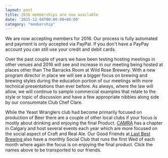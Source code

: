 ```yaml
---
layout: post
title: 2016 memberships are now available
date: '2015-12-04T00:00:00+00:00'
category: "membership"
---
```

<p>We are now accepting members for 2016. Our process is fully automated and payment is only accepted via PayPal. If you don't have a PayPay account you can still use your credit and debit cards.</p><p>Over the past couple of years we have been testing hosting meetings in other venues and 2016 will see and increase in our meeting being hosted at places other than The Barracks Room at Wild Rose Brewery. With a new program director in place we will see a bigger focus on brewing and brewing styles during the education portion of our meetings with more technical presentations than ever before. As always&#44; where the law will allow&#44; we will continue to sample commercial examples that relate to the style or topic of discussion and have a few appropriate nibbles along side by our consummate Club Chef Clare.</p><p>While the Yeast Wranglers club had become primarily focused on production of Beer there are a couple of other local clubs if your focus is mostly about drinking and enjoying the final Product. <a href="https://camraalberta.com/" title="Click Here">CAMRA</a> has a chapter in Calgary and host several events each year which are more focused on the social aspect of Craft and Real Ale. Our Good Friends at<a href="http://www.lastbestbrewing.com/community/" title="Click Here"> Last Best Brewing </a>also have a monthly Social Club that runs the first Wed of each month where again the focus is on enjoying the final product. Click the names above to be transported to our friends.</p><p><br /></p><p><br /></p>
